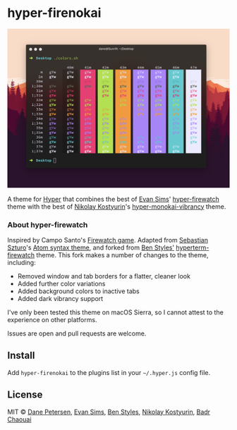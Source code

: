 # hyper-firenokai

![](screenshot.png)

A theme for [Hyper](https://hyper.is/) that combines the best of [Evan Sims](https://github.com/evansims)' [hyper-firewatch](https://github.com/evansims/hyper-firewatch) theme with the best of [Nikolay Kostyurin](https://github.com/jilizart)'s [hyper-monokai-vibrancy](https://github.com/JiLiZART/hyper-monokai-vibrancy) theme.

### About hyper-firewatch

Inspired by Campo Santo's [Firewatch game](http://www.firewatchgame.com/). Adapted from [Sebastian Szturo](https://github.com/SebastianSzturo)'s [Atom syntax theme](https://atom.io/themes/firewatch-syntax), and forked from [Ben Styles'](https://github.com/leeds-ebooks) [hyperterm-firewatch](https://github.com/leeds-ebooks/hyperterm-firewatch) theme. This fork makes a number of changes to the theme, including:

- Removed window and tab borders for a flatter, cleaner look
- Added further color variations
- Added background colors to inactive tabs
- Added dark vibrancy support

I've only been tested this theme on macOS Sierra, so I cannot attest to the experience on other platforms.

Issues are open and pull requests are welcome.

## Install

Add `hyper-firenokai` to the plugins list in your `~/.hyper.js` config file.

## License

MIT © [Dane Petersen](https://thegreatsunra.com), [Evan Sims](http://evansims.com), [Ben Styles](http://leeds-ebooks.co.uk), [Nikolay Kostyurin](http://artkost.ru), [Badr Chaouai](http://arkhamdev.com/)
